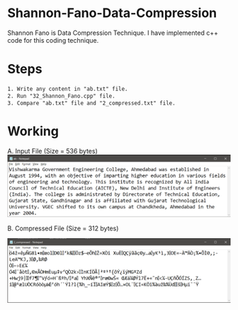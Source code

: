 # Shannon-Fano-Data-Compression
Shannon Fano is Data Compression Technique. I have implemented c++ code for this coding technique.

# Steps
    1. Write any content in "ab.txt" file.
    2. Run "32_Shannon_Fano.cpp" file.
    3. Compare "ab.txt" file and "2_compressed.txt" file.
# Working
A. Input File (Size = 536 bytes)
![](Images/cap_input.PNG)

B. Compressed File (Size = 312 bytes)

![](Images/cap_output.PNG)
